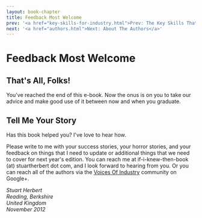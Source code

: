 ```yaml
---
layout: book-chapter
title: Feedback Most Welcome
prev: '<a href="key-skills-for-industry.html">Prev: The Key Skills That Industry Expects</a>'
next: '<a href="authors.html">Next: About The Authors</a>'
---
```


# Feedback Most Welcome

## That's All, Folks!

You've reached the end of this e-book.  Now the onus is on you to take our advice and make good use of it between now and when you graduate.

## Tell Me Your Story

Has this book helped you?  I've love to hear how.

Please write to me with your success stories, your horror stories, and your feedback on things that I need to update or additional things that we need to cover for next year's edition.  You can reach me at if-i-knew-then-book (at) stuartherbert dot com, and I look forward to hearing from you.  Or you can reach all of the authors via the [Voices Of Industry](https://plus.google.com/u/0/communities/111699457416495663696) community on Google+.

_Stuart Herbert<br/>
Reading, Berkshire<br/>
United Kingdom<br/>
November 2012_
